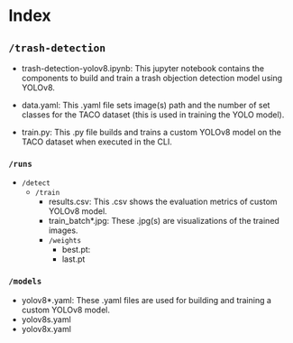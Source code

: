 # Index

## `/trash-detection`

* trash-detection-yolov8.ipynb: This jupyter notebook contains the components to build and train a trash objection detection model using YOLOv8.

* data.yaml: This .yaml file sets image(s) path and the number of set classes for the TACO dataset (this is used in training the YOLO model). 

* train.py: This .py file builds and trains a custom YOLOv8 model on the TACO dataset when executed in the CLI. 

### `/runs`
* `/detect`
  * `/train`
     * results.csv: This .csv shows the evaluation metrics of custom YOLOv8 model.
     * train_batch*.jpg: These .jpg(s) are visualizations of the trained images. 
     * `/weights`
       * best.pt: 
       * last.pt
         
### `/models`
* yolov8*.yaml: These .yaml files are used for building and training a custom YOLOv8 model. 
* yolov8s.yaml
* yolov8x.yaml
